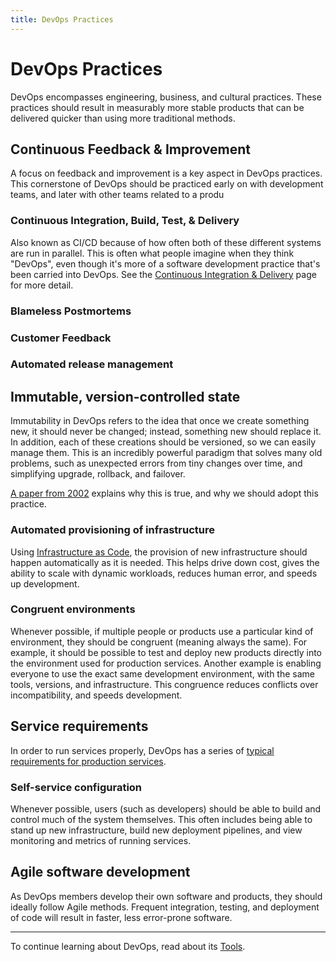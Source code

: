 ```yaml
---
title: DevOps Practices
---
```

# DevOps Practices

DevOps encompasses engineering, business, and cultural practices. These practices should result in measurably more stable products that can be delivered quicker than using more traditional methods.

## Continuous Feedback & Improvement
A focus on feedback and improvement is a key aspect in DevOps practices. This cornerstone of DevOps should be practiced early on with development teams, and later with other teams related to a produ

### Continuous Integration, Build, Test, & Delivery
Also known as CI/CD because of how often both of these different systems are run in parallel. This is often what people imagine when they think "DevOps", even though it's more of a software development practice that's been carried into DevOps. See the [Continuous Integration & Delivery](./ci-cd.md) page for more detail.

### Blameless Postmortems

### Customer Feedback

### Automated release management

## Immutable, version-controlled state
Immutability in DevOps refers to the idea that once we create something new, it should never be changed; instead, something new should replace it. In addition, each of these creations should be versioned, so we can easily manage them. This is an incredibly powerful paradigm that solves many old problems, such as unexpected errors from tiny changes over time, and simplifying upgrade, rollback, and failover.

[A paper from 2002](http://www.infrastructures.org/papers/turing/turing.html) explains why this is true, and why we should adopt this practice.

### Automated provisioning of infrastructure
Using [Infrastructure as Code](./infrastructure.md), the provision of new infrastructure should happen automatically as it is needed. This helps drive down cost, gives the ability to scale with dynamic workloads, reduces human error, and speeds up development.

### Congruent environments
Whenever possible, if multiple people or products use a particular kind of environment, they should be congruent (meaning always the same). For example, it should be possible to test and deploy new products directly into the environment used for production services. Another example is enabling everyone to use the exact same development environment, with the same tools, versions, and infrastructure. This congruence reduces conflicts over incompatibility, and speeds development.

## Service requirements
In order to run services properly, DevOps has a series of [typical requirements for production services](./services.md).

### Self-service configuration
Whenever possible, users (such as developers) should be able to build and control much of the system themselves. This often includes being able to stand up new infrastructure, build new deployment pipelines, and view monitoring and metrics of running services.


## Agile software development
As DevOps members develop their own software and products, they should ideally follow Agile methods. Frequent integration, testing, and deployment of code will result in faster, less error-prone software.


---
To continue learning about DevOps, read about its [Tools](../tools/).

